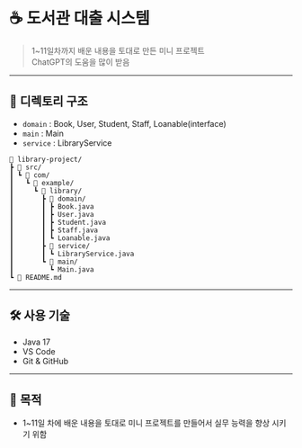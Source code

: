 # ☕ 도서관 대출 시스템
> 1~11일차까지 배운 내용을 토대로 만든 미니 프로젝트<br>
> ChatGPT의 도움을 많이 받음

---

## 📁 디렉토리 구조
- `domain` : Book, User, Student, Staff, Loanable(interface)
- `main` : Main
- `service` : LibraryService

```
📁 library-project/
┣ 📁 src/
┃ ┗ 📁 com/
┃   ┗ 📁 example/
┃     ┗ 📁 library/
┃       ┣ 📁 domain/
┃       ┃ ┣ Book.java
┃       ┃ ┣ User.java
┃       ┃ ┣ Student.java
┃       ┃ ┣ Staff.java
┃       ┃ ┗ Loanable.java
┃       ┣ 📁 service/
┃       ┃ ┗ LibraryService.java
┃       ┗ 📁 main/
┃         ┗ Main.java
┗ 📄 README.md
```

---

## 🛠 사용 기술
- Java 17
- VS Code
- Git & GitHub

---

## 🎯 목적
- 1~11일 차에 배운 내용을 토대로 미니 프로젝트를 만들어서 실무 능력을 향상 시키기 위함
